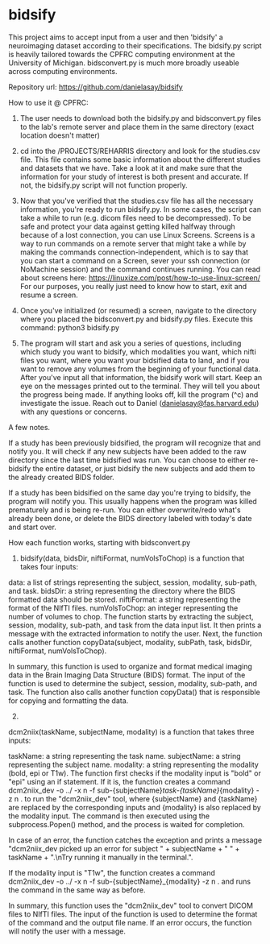 # bidsify

This project aims to accept input from a user and then 'bidsify' a neuroimaging dataset
according to their specifications. The bidsify.py script is heavily tailored towards the CPFRC
computing environment at the University of Michigan. bidsconvert.py is much more broadly useable 
across computing environments.

Repository url: https://github.com/danielasay/bidsify

How to use it @ CPFRC:

1. The user needs to download both the bidsify.py and bidsconvert.py files to the lab's remote server and place them in the same directory (exact location doesn't matter)

2. cd into the /PROJECTS/REHARRIS directory and look for the studies.csv file. This file contains some basic information about the different studies and datasets that we have. Take a look at it and make sure that the information for your study of interest is both present and accurate. If not, the bidsify.py script will not function properly.

3. Now that you've verified that the studies.csv file has all the necessary information, you're ready to run bidsify.py. In some cases, the script can take a while to run (e.g. dicom files need to be decompressed). To be safe and protect your data against getting killed halfway through because of a lost connection, you can use Linux Screens. Screens is a way to run commands on a remote server that might take a while by making the commands connection-independent, which is to say that you can start a command on a Screen, sever your ssh connection (or NoMachine session) and the command continues running. You can read about screens here: https://linuxize.com/post/how-to-use-linux-screen/ For our purposes, you really just need to know how to start, exit and resume a screen. 

4. Once you've initialized (or resumed) a screen, navigate to the directory where you placed the bidsconvert.py and bidsify.py files. Execute this command: python3 bidsify.py 

5. The program will start and ask you a series of questions, including which study you want to bidsify, which modalities you want, which nifti files you want, where you want your bidsified data to land, and if you want to remove any volumes from the beginning of your functional data. After you've input all that information, the bidsify work will start. Keep an eye on the messages printed out to the terminal. They will tell you about the progress being made. If anything looks off, kill the program (^c) and investigate the issue. Reach out to Daniel (danielasay@fas.harvard.edu) with any questions or concerns.

A few notes. 

If a study has been previously bidsified, the program will recognize that and notify you. It will check if any new subjects have been added to the raw directory since the last time bidsified was run. You can choose to either re-bidsify the entire dataset, or just bidsify the new subjects and add them to the already created BIDS folder.

If a study has been bidsified on the same day you're trying to bidsify, the program will notify you. This usually happens when the program was killed prematurely and is being re-run. You can either overwrite/redo what's already been done, or delete the BIDS directory labeled with today's date and start over. 

How each function works, starting with bidsconvert.py

1. bidsify(data, bidsDir, niftiFormat, numVolsToChop) is a function that takes four inputs:

data: a list of strings representing the subject, session, modality, sub-path, and task.
bidsDir: a string representing the directory where the BIDS formatted data should be stored.
niftiFormat: a string representing the format of the NIfTI files.
numVolsToChop: an integer representing the number of volumes to chop.
The function starts by extracting the subject, session, modality, sub-path, and task from the data input list. It then prints a message with the extracted information to notify the user. Next, the function calls another function copyData(subject, modality, subPath, task, bidsDir, niftiFormat, numVolsToChop).

In summary, this function is used to organize and format medical imaging data in the Brain Imaging Data Structure (BIDS) format. The input of the function is used to determine the subject, session, modality, sub-path, and task. The function also calls another function copyData() that is responsible for copying and formatting the data.

2. 


dcm2niix(taskName, subjectName, modality) is a function that takes three inputs:

taskName: a string representing the task name.
subjectName: a string representing the subject name.
modality: a string representing the modality (bold, epi or T1w).
The function first checks if the modality input is "bold" or "epi" using an if statement. If it is, the function creates a command dcm2niix_dev -o ../ -x n -f sub-{subjectName}_task-{taskName}_{modality} -z n . to run the "dcm2niix_dev" tool, where {subjectName} and {taskName} are replaced by the corresponding inputs and {modality} is also replaced by the modality input. The command is then executed using the subprocess.Popen() method, and the process is waited for completion.

In case of an error, the function catches the exception and prints a message "dcm2niix_dev picked up an error for subject " + subjectName + " " + taskName + ".\nTry running it manually in the terminal.".

If the modality input is "T1w", the function creates a command dcm2niix_dev -o ../ -x n -f sub-{subjectName}_{modality} -z n . and runs the command in the same way as before.

In summary, this function uses the "dcm2niix_dev" tool to convert DICOM files to NIfTI files. The input of the function is used to determine the format of the command and the output file name. If an error occurs, the function will notify the user with a message.






